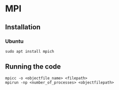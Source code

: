# MPI

## Installation

### Ubuntu


```
sudo apt install mpich
```


## Running the code

```
mpicc -o <objectfile_name> <filepath>
mpirun -np <number_of_processes> <objectfilepath>
